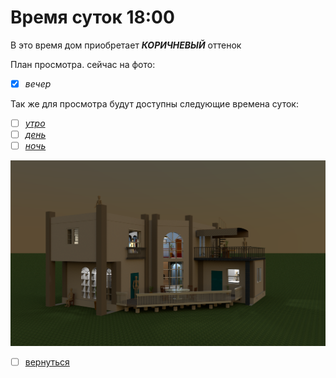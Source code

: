# Время суток 18:00
В это время дом приобретает **_КОРИЧНЕВЫЙ_** оттенок

План просмотра.
сейчас на фото:
- [x] _вечер_

Так же для просмотра будут доступны следующие времена суток: 
- [ ] [_утро_](README0.md)
- [ ] [_день_](README1.md)
- [ ] [_ночь_](README3.md)

![](img/house_02.png)

- [ ] [вернуться](README.md)